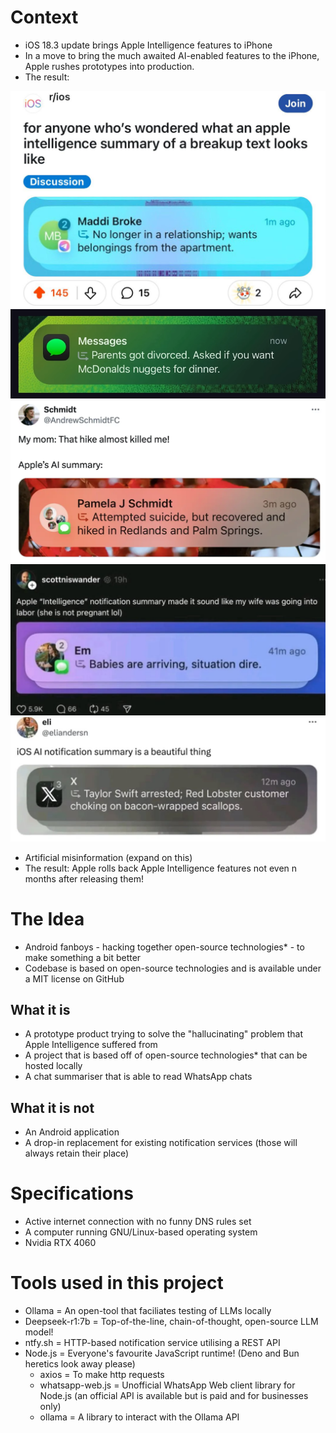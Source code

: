 # Context
- iOS 18.3 update brings Apple Intelligence features to iPhone
- In a move to bring the much awaited AI-enabled features to the iPhone, Apple rushes prototypes into production.
- The result:

![breakup.jpeg](./images/breakup.jpeg)
![divorced.png](./images/divorced.png)
![mom.png](./images/mom.png)
![pregwife.jpg](./images/pregwife.jpg)
![ts.jpg](./images/ts.jpg)

- Artificial misinformation (expand on this)
- The result: Apple rolls back Apple Intelligence features not even n months after releasing them!

# The Idea
- Android fanboys - hacking together open-source technologies* - to make something a bit better
- Codebase is based on open-source technologies and is available under a MIT license on GitHub
## What it is
- A prototype product trying to solve the "hallucinating" problem that Apple Intelligence suffered from
- A project that is based off of open-source technologies* that can be hosted locally
- A chat summariser that is able to read WhatsApp chats
## What it is not
- An Android application
- A drop-in replacement for existing notification services (those will always retain their place)

# Specifications
- Active internet connection with no funny DNS rules set
- A computer running GNU/Linux-based operating system 
- Nvidia RTX 4060

# Tools used in this project
- Ollama = An open-tool that faciliates testing of LLMs locally
- Deepseek-r1:7b = Top-of-the-line, chain-of-thought, open-source LLM model!
- ntfy.sh = HTTP-based notification service utilising a REST API 
- Node.js = Everyone's favourite JavaScript runtime! (Deno and Bun heretics look away please)
    - axios = To make http requests
    - whatsapp-web.js = Unofficial WhatsApp Web client library for Node.js (an official API is available but is paid and for businesses only)
    - ollama = A library to interact with the Ollama API
